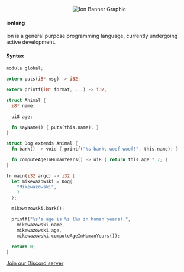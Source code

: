 <p align="center">
    <img alt="Ion Banner Graphic" src="https://repository-images.githubusercontent.com/233767923/b799f780-d9cf-11ea-9d70-2597e4821c9e" />
</p>

#### ionlang

Ion is a general purpose programming language, currently undergoing active development.

#### Syntax

```rust
module global;

extern puts(i8* msg) -> i32;

extern printf(i8* format, ...) -> i32;

struct Animal {
  i8* name;

  ui8 age;

  fn sayName() { puts(this.name); }
}

struct Dog extends Animal {
  fn bark() -> void { printf("%s barks woof woof!", this.name); }

  fn computeAgeInHumanYears() -> ui8 { return this.age * 7; }
}

fn main(i32 argc) -> i32 {
  let mikewazowski = Dog{
    "Mikewazowski",
    7
  };

  mikewazowski.bark();

  printf("%s's age is %s (%s in human years).",
    mikewazowski.name,
    mikewazowski.age,
    mikewazowski.computeAgeInHumanYears());

  return 0;
}
```

[Join our Discord server](https://discord.gg/H3eMUXp)
